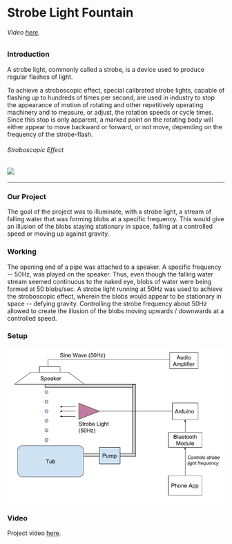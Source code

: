 # Strobe Light Fountain
###### Video [here](https://youtu.be/b8qxHUh3Le0).

### Introduction

A strobe light, commonly called a strobe, is a device used to produce regular flashes of light.

To achieve a stroboscopic effect, special calibrated strobe lights, capable of flashing up to hundreds of times per second, are used in industry to stop the appearance of motion of rotating and other repetitively operating machinery and to measure, or adjust, the rotation speeds or cycle times. Since this stop is only apparent, a marked point on the rotating body will either appear to move backward or forward, or not move, depending on the frequency of the strobe-flash.

###### Stroboscopic Effect

 ![](https://upload.wikimedia.org/wikipedia/commons/5/5e/Strobe_2.gif)

------

### Our Project

The goal of the project was to illuminate, with a strobe light, a stream of falling water that was forming blobs at a specific frequency. This would give an illusion of the blobs staying stationary in space, falling at a controlled speed or moving up against gravity.

### Working

The opening end of a pipe was attached to a speaker. A specific frequency -- 50Hz, was played on the speaker. Thus, even though the falling water stream seemed continuous to the naked eye, blobs of water were being formed at 50 blobs/sec. A strobe light running at 50Hz was used to achieve the stroboscopic effect, wherein the blobs would appear to be stationary in space --  defying gravity. Controlling the strobe frequency about 50Hz allowed to create the illusion of the blobs moving upwards / downwards at a controlled speed.

### Setup

![](./readmePics/setup.png)

### Video

Project video [here](https://youtu.be/b8qxHUh3Le0).
